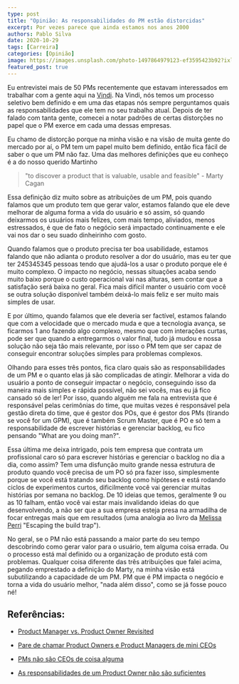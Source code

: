 ```yaml
---
type: post
title: "Opinião: As responsabilidades do PM estão distorcidas"
excerpt: Por vezes parece que ainda estamos nos anos 2000
authors: Pablo Silva
date: 2020-10-29
tags: [Carreira]
categories: [Opinião]
image: https://images.unsplash.com/photo-1497864979123-ef3595423b92?ixlib=rb-1.2.1&ixid=eyJhcHBfaWQiOjEyMDd9&auto=format&fit=crop&w=2850&q=80
featured_post: true
---
```


Eu entrevistei mais de 50 PMs recentemente que estavam interessados em
trabalhar com a gente aqui na
[Vindi](https://medium.com/u/3c736dc3d8b0?source=post_page-----b1db2e421d88----------------------).
Na Vindi, nós temos um processo seletivo bem definido e em uma das
etapas nós sempre perguntamos quais as responsabilidades que ele tem no
seu trabalho atual. Depois de ter falado com tanta gente, comecei a
notar padrões de certas distorções no papel que o PM exerce em cada uma
dessas empresas.

Eu chamo de distorção porque na minha visão e na visão de muita gente do
mercado por aí, o PM tem um papel muito bem definido, então fica fácil
de saber o que um PM não faz. Uma das melhores definições que eu conheço
é a do nosso querido Martinho

> \"to discover a product that is valuable, usable and feasible\" -
> Marty Cagan

Essa definição diz muito sobre as atribuições de um PM, pois quando
falamos que um produto tem que gerar valor, estamos falando que ele deve
melhorar de alguma forma a vida do usuário e só assim, só quando
deixarmos os usuários mais felizes, com mais tempo, aliviados, menos
estressados, é que de fato o negócio será impactado continuamente e ele
vai nos dar o seu suado dinheirinho com gosto.

Quando falamos que o produto precisa ter boa usabilidade, estamos
falando que não adianta o produto resolver a dor do usuário, mas eu ter
que ter 245345345 pessoas tendo que ajudá-los a usar o produto porque
ele é muito complexo. O impacto no negócio, nessas situações acaba sendo
muito baixo porque o custo operacional vai nas alturas, sem contar que a
satisfação será baixa no geral. Fica mais difícil manter o usuário com
você se outra solução disponível também deixá-lo mais feliz e ser muito
mais simples de usar.

E por último, quando falamos que ele deveria ser factível, estamos
falando que com a velocidade que o mercado muda e que a tecnologia
avança, se ficarmos 1 ano fazendo algo complexo, mesmo que com
interações curtas, pode ser que quando a entregarmos o valor final, tudo
já mudou e nossa solução não seja tão mais relevante, por isso o PM tem
que ser capaz de conseguir encontrar soluções simples para problemas
complexos.

Olhando para esses três pontos, fica claro quais são as
responsabilidades de um PM e o quanto elas já são complicadas de
atingir. Melhorar a vida do usuário a ponto de conseguir impactar o
negócio, conseguindo isso da maneira mais simples e rápida possível, não
sei vocês, mas eu já fico cansado só de ler! Por isso, quando alguém me
fala na entrevista que é responsável pelas cerimônias do time, que
muitas vezes é responsável pela gestão direta do time, que é gestor dos
POs, que é gestor dos PMs (tirando se você for um GPM), que é também
Scrum Master, que é PO e só tem a responsabilidade de escrever histórias
e gerenciar backlog, eu fico pensando \"What are you doing man?\".

Essa última me deixa intrigado, pois tem empresa que contrata um
profissional caro só para escrever histórias e gerenciar o backlog no
dia a dia, como assim? Tem uma disfunção muito grande nessa estrutura de
produto quando você precisa de um PO só pra fazer isso, simplesmente
porque se você está tratando seu backlog como hipóteses e está rodando
ciclos de experimentos curtos, dificilmente você vai gerenciar muitas
histórias por semana no backlog. De 10 ideias que temos, geralmente 9 ou
as 10 falham, então você vai estar mais invalidando ideias do que
desenvolvendo, a não ser que a sua empresa esteja presa na armadilha de
focar entregas mais que em resultados (uma analogia ao livro da [Melissa
Perri](https://medium.com/u/d5387b79efe8?source=post_page-----b1db2e421d88----------------------)
\"Escaping the build trap\").

No geral, se o PM não está passando a maior parte do seu tempo
descobrindo como gerar valor para o usuário, tem alguma coisa errada. Ou
o processo está mal definido ou a organização de produto está com
problemas. Qualquer coisa diferente das três atribuições que falei
acima, pegando emprestado a definição do Marty, na minha visão está
subutilizando a capacidade de um PM. PM que é PM impacta o negócio e
torna a vida do usuário melhor, \"nada além disso\", como se já fosse
pouco né!


Referências:
-----------

-   [Product Manager vs. Product Owner
    Revisited](https://svpg.com/product-manager-vs-product-owner-revisited/)

-   [Pare de chamar Product Owners e Product Managers de mini
    CEOs](http://blog.plataformatec.com.br/2018/02/pare-de-chamar-product-owners-e-product-managers-de-mini-ceos/)

-   [PMs não são CEOs de coisa
    alguma](https://medium.com/gestao-produtos/pms-n%C3%A3o-s%C3%A3o-ceo-de-coisa-alguma-be45f4017729)

-   [As responsabilidades de um Product Owner não são
    suficientes](https://diegoeis.com/as-responsabilidades-po-nao-sao-suficientes/)